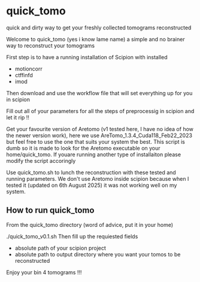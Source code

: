 # quick_tomo
quick and dirty way to get your freshly collected tomograms reconstructed 


Welcome to quick_tomo (yes i know lame name) a simple and no brainer way to reconstruct your tomograms

First step is to have a running installation of Scipion with installed 
  - motioncorr 
  - ctffinfd 
  - imod 

Then download and use the workflow file that will set everything up for you in scipion 

Fill out all of your parameters for all the steps of preprocessig in scipion and let it rip !!

Get your favourite version of Aretomo (v1 tested here, I have no idea of how the newer version work), here we use AreTomo_1.3.4_Cuda118_Feb22_2023 but feel free to use the one that suits your system the best. This script is dumb so it is made to look for the Aretomo executable on your home/quick_tomo. 
If youare running another type of installaiton please modify the script accoringly

Use quick_tomo.sh to lunch the reconstruction with these tested and running parameters. We don't use Aretomo inside scipion because when I tested it (updated on 6th August 2025) it was not working well on my system. 

## How to run quick_tomo

From the quick_tomo directory (word of advice, put it in your home)

./quick_tomo_v0.1.sh 
Then fill up the requiested fields 
  - absolute path of your scipion project
  - absolute path to output directory where you want your tomos to be reconstructed

Enjoy your bin 4 tomograms !!!
